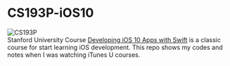 # CS193P-iOS10
![CS193P](http://7tszrj.com1.z0.glb.clouddn.com/cs193p.png)   
Stanford University Course [Developing iOS 10 Apps with Swift](https://itunes.apple.com/cn/course/developing-ios-10-apps-with-swift/id1198467120) is a classic course for start learning iOS development. This repo shows my codes and notes when I was watching iTunes U courses.

